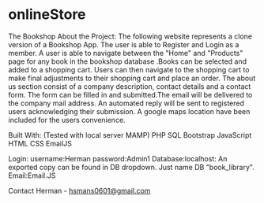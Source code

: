 # onlineStore

The Bookshop
About the Project:
The following website represents a clone version of a Bookshop App. The user is able to Register and Login as a member. A user is able to navigate between the "Home" and "Products" page for any book in the bookshop database .Books can be selected and added to a shopping cart. Users can then navigate to the shopping cart to make final adjustments to their shopping cart and place an order. The about us section consist of a company description, contact details and a contact form. The form can be filled in and submitted.The email will be delivered to the company mail address. An automated reply will be sent to registered users acknowledging their submission. A google maps location have been included for the users convenience.


Built With:
(Tested with local server MAMP)
PHP 
SQL 
Bootstrap 
JavaScript
HTML
CSS
EmailJS

Login: username:Herman password:Admin1
Database:localhost: An exported copy can be found in DB dropdown. Just name DB "book_library".
Email:Email.JS 

Contact Herman - hsmans0601@gmail.com